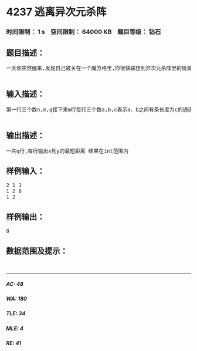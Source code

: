 # 4237 逃离异次元杀阵   
### 时间限制： 1 s&nbsp;&nbsp;&nbsp;&nbsp;空间限制： 64000 KB&nbsp;&nbsp;&nbsp;&nbsp;题目等级： 钻石  
## 题目描述：  

<pre>
一天你突然醒来,发现自己被关在一个魔方格里,你很快联想到异次元杀阵里的情景,觉得有必要逃出去。所幸,身上的无线电没有坏,还可以与外界取得联系。但是由外界反馈的信息来看,你并不是处于三维世界里(准确的说是超立方体,第四维并不是时间)。幸运的是你知道了魔方格之间的距离。你物理学地很棒,通过计算魔方格之间的距离的三维关系便可以弄懂了四维的概念逃出生天,你需要通过q(q<=5W)次查询魔方格之间的距离。因为超立方体很不稳定,所以你只有1秒钟时间。因为超立方体很神奇,就像超时空传送一样,所以这样的魔方格个数n与边数m 满足 绝对值(n-m)<=1.  

</pre>
  
  
## 输入描述：  

<pre>
第一行三个数n,m,q接下来m行每行三个数a,b,c表示a、b之间有条长度为c的通道接下来q行每行询问x到y的距离  

</pre>
  
  
## 输出描述：  

<pre>
一共q行,每行输出x到y的最短距离 结果在int范围内
</pre>
  
  
## 样例输入：  

<pre>
2 1 1  
1 2 8  
1 2
</pre>
  
  
## 样例输出：  

<pre>
8
</pre>
  
  
## 数据范围及提示：  

<pre>

</pre>
  
  
***  

##### AC: 48  
##### WA: 180  
##### TLE: 34  
##### MLE: 4  
##### RE: 41  
